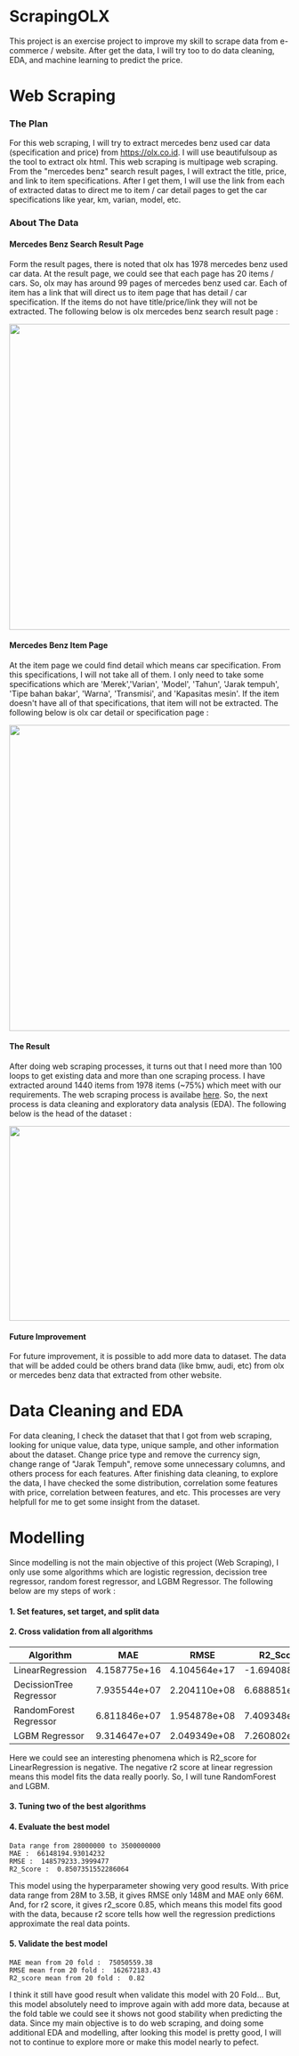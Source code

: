# ScrapingOLX
This project is an exercise project to improve my skill to scrape data from e-commerce / website. After get the data, I will try too to do data cleaning, EDA, and machine learning to predict the price.

# Web Scraping

### The Plan
For this web scraping, I will try to extract mercedes benz used car data (specification and price) from https://olx.co.id. I will use beautifulsoup as the tool to extract olx html. This web scraping is multipage web scraping. From the "mercedes benz" search result pages, I will extract the title, price, and link to item specifications. After I get them, I will use the link from each of extracted datas to direct me to item / car detail pages to get the car specifications like year, km, varian, model, etc.

### About The Data
#### Mercedes Benz Search Result Page
Form the result pages, there is noted that olx has 1978 mercedes benz used car data. At the result page, we could see that each page has 20 items / cars. So, olx may has around 99 pages of mercedes benz used car. Each of item has a link that will direct us to item page that has detail / car specification. If the items do not have title/price/link they will not be extracted. The following below is olx mercedes benz search result page :
<center><img src="https://github.com/agunggnug/PricePredict_ScrapingOLX/blob/master/Pictures/Screen%20Shot%202020-06-03%20at%2009.48.54.png?raw=true" alt="" width="950" height="550"></center>

#### Mercedes Benz Item Page
At the item page we could find detail which means car specification. From this specifications, I will not take all of them. I only need to take some specifications which are 'Merek','Varian', 'Model', 'Tahun', 'Jarak tempuh', 'Tipe bahan bakar', 'Warna', 'Transmisi', and 'Kapasitas mesin'. If the item doesn't have all of that specifications, that item will not be extracted. The following below is olx car detail or specification page :
<center><img src="https://github.com/agunggnug/PricePredict_ScrapingOLX/blob/master/Pictures/Screen%20Shot%202020-06-03%20at%2009.51.11.png?raw=true" alt="" width="950" height="550"></center>

#### The Result
After doing web scraping processes, it turns out that I need more than 100 loops to get existing data and more than one scraping process. I have extracted around 1440 items from 1978 items (~75%) which meet with our requirements. The web scraping process is availabe <a href="https://github.com/agunggnug/PricePredict_ScrapingOLX/blob/master/Scraping%20OLX.ipynb">here</a>. So, the next process is data cleaning and exploratory data analysis (EDA). The following below is the head of the dataset :
<center><img src="https://github.com/agunggnug/PricePredict_ScrapingOLX/blob/master/Pictures/Screen%20Shot%202020-06-04%20at%2015.52.43.png?raw=true" alt="" width="950" height="350"></center>

#### Future Improvement
For future improvement, it is possible to add more data to dataset. The data that will be added could be others brand data (like bmw, audi, etc) from olx or mercedes benz data that extracted from other website.


# Data Cleaning and EDA
For data cleaning, I check the dataset that that I got from web scraping, looking for unique value, data type, unique sample, and other information about the dataset. Change price type and remove the currency sign, change range of "Jarak Tempuh", remove some unnecessary columns, and others process for each features. After finishing data cleaning, to explore the data, I have checked the some distribution, correlation some features with price, correlation between features, and etc. This processes are very helpfull for me to get some insight from the dataset.

# Modelling
Since modelling is not the main objective of this project (Web Scraping), I only use some algorithms which are logistic regression, decission tree regressor, random forest regressor, and LGBM Regressor. The following below are my steps of work :

#### 1. Set features, set target, and split data

#### 2. Cross validation from all algorithms

|Algorithm               |MAE           |RMSE           |R2_Score       |
|------------------------|------------- |---------------|---------------|
|LinearRegression        | 4.158775e+16 |	4.104564e+17  | -1.694088e+18 |
|DecissionTree Regressor | 7.935544e+07 | 2.204110e+08	| 6.688851e-01  |
|RandomForest Regressor  | 6.811846e+07 | 1.954878e+08  | 7.409348e-01  |
|LGBM Regressor          | 9.314647e+07	| 2.049349e+08	| 7.260802e-01  |

Here we could see an interesting phenomena which is R2_score for LinearRegression is negative. The negative r2 score at linear regression means this model fits the data really poorly. So, I will tune RandomForest and LGBM.

#### 3. Tuning two of the best algorithms

#### 4. Evaluate the best model

```
Data range from 28000000 to 3500000000
MAE :  66148194.93014232
RMSE :  148579233.3999477
R2_Score :  0.8507351552286064
```

This model using the hyperparameter showing very good results. With price data range from 28M to 3.5B, it gives RMSE only 148M and MAE only 66M. And, for r2 score, it gives r2_score 0.85, which means this model fits good with the data, because r2 score tells how well the regression predictions approximate the real data points.

#### 5. Validate the best model
```
MAE mean from 20 fold :  75050559.38
RMSE mean from 20 fold :  162672183.43
R2_score mean from 20 fold :  0.82
```
I think it still have good result when validate this model with 20 Fold... But, this model absolutely need to improve again with add more data, because at the fold table we could see it shows not good stability when predicting the data. Since my main objective is to do web scraping, and doing some additional EDA and modelling, after looking this model is pretty good, I will not to continue to explore more or make this model nearly to pefect.


